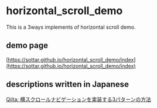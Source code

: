 # horizontal_scroll_demo
This is a 3ways implements of horizontal scroll demo.

## demo page
[https://sottar.github.io/horizontal_scroll_demo/index](https://sottar.github.io/horizontal_scroll_demo/index)

## descriptions written in Japanese
[Qiita: 横スクロールナビゲーションを実装する3パターンの方法](http://qiita.com/ohrst/items/f6ee7426d05b47fbf7fb)
